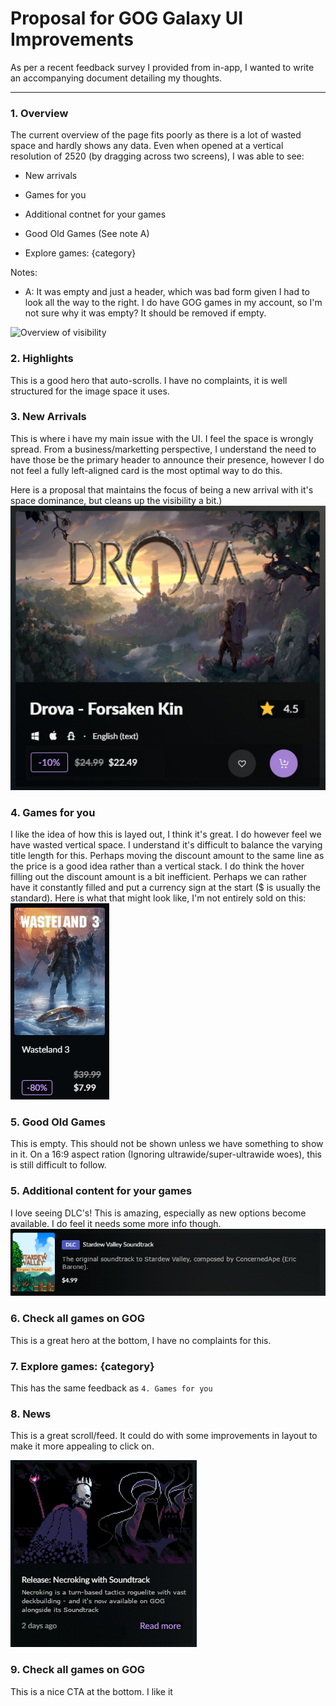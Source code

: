 # Proposal for GOG Galaxy UI Improvements

As per a recent feedback survey I provided from in-app, I wanted to write an accompanying document detailing my thoughts.



--- 

### 1. Overview

The current overview of the page fits poorly as there is a lot of wasted space and hardly shows any data. Even when opened at a vertical resolution of 2520 (by dragging across two screens), I was able to see:

- New arrivals

- Games for you

- Additional contnet for your games

- Good Old Games (See note A)

- Explore games: {category}

Notes:

- A: It was empty and just a header, which was bad form given I had to look all the way to the right. I do have GOG games in my account, so I'm not sure why it was empty? It should be removed if empty.

![Overview of visibility](https://github.com/countnoobula/gog-galaxy-ui/blob/main/Current-Overview.png?raw=true)

### 2. Highlights

This is a good hero that auto-scrolls. I have no complaints, it is well structured for the image space it uses.

### 3. New Arrivals

This is where i have my main issue with the UI. I feel the space is wrongly spread. From a business/marketting perspective, I understand the need to have those be the primary header to announce their presence, however I do not feel a fully left-aligned card is the most optimal way to do this.

Here is a proposal that maintains the focus of being a new arrival with it's space dominance, but cleans up the visibility a bit.)
![Proposal - New Arrivals](https://github.com/countnoobula/gog-galaxy-ui/blob/main/Proposal-New_Arrivals-Entry.png?raw=true)

### 4. Games for you

I like the idea of how this is layed out, I think it's great. I do however feel we have wasted vertical space. I understand it's difficult to balance the varying title length for this. Perhaps moving the discount amount to the same line as the price is a good idea rather than a vertical stack.
I do think the hover filling out the discount amount is a bit inefficient. Perhaps we can rather have it constantly filled and put a currency sign at the start ($ is usually the standard).
Here is what that might look like, I'm not entirely sold on this:
![Proposal Games for you](https://github.com/countnoobula/gog-galaxy-ui/blob/main/Proposal-Games_for_you.png?raw=true)

### 5. Good Old Games

This is empty. This should not be shown unless we have something to show in it. On a 16:9 aspect ration (Ignoring ultrawide/super-ultrawide woes), this is still difficult to follow.

### 5. Additional content for your games

I love seeing DLC's! This is amazing, especially as new options become available. I do feel it needs some more info though.
![Proposal - Additional Content](https://github.com/countnoobula/gog-galaxy-ui/blob/main/Proposal-Additional_content_for_your_games.png?raw=true)

### 6. Check all games on GOG

This is a great hero at the bottom, I have no complaints for this.

### 7. Explore games: {category}

This has the same feedback as `4. Games for you`

### 8. News

This is a great scroll/feed. It could do with some improvements in layout to make it more appealing to click on. 

![News-Entry](https://raw.githubusercontent.com/countnoobula/gog-galaxy-ui/refs/heads/main/Proposal-News-Entry.png)

### 9. Check all games on GOG

This is a nice CTA at the bottom. I like it






























